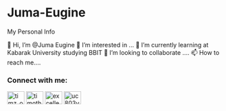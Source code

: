 # Juma-Eugine
My Personal Info

👋 Hi, I’m @Juma Eugine
👀 I’m interested in ...
🌱 I’m currently learning at Kabarak University studying BBIT
💞️ I’m looking to collaborate ....
📫 How to reach me....

<h3 align="left">Connect with me:</h3>
<p align="left">
<a href="https://twitter.com/DavidNepapa" target="blank"><img align="center" src="https://raw.githubusercontent.com/rahuldkjain/github-profile-readme-generator/master/src/images/icons/Social/twitter.svg" alt="timz_owen" height="30" width="40" /></a>
<a href="https://www.linkedin.com/in/david-saruni-3a35b5222/" target="blank"><img align="center" src="https://raw.githubusercontent.com/rahuldkjain/github-profile-readme-generator/master/src/images/icons/Social/linked-in-alt.svg" alt="timothy-owen-465895169" height="30" width="40" /></a>
<a href="https://www.facebook.com/mcnairdavids.david" target="blank"><img align="center" src="https://raw.githubusercontent.com/rahuldkjain/github-profile-readme-generator/master/src/images/icons/Social/facebook.svg" alt="excellencymaswan.owen" height="30" width="40" /></a>
<a href="https://www.youtube.com/channel/UCV6HSrXero-OsKj4Sp26faA" target="blank"><img align="center" src="https://raw.githubusercontent.com/rahuldkjain/github-profile-readme-generator/master/src/images/icons/Social/youtube.svg" alt="uc803y7odbsapftp4wu1ufva" height="30" width="40" /></a>
</p>


